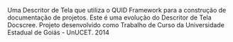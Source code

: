 Uma Descritor de Tela que utiliza o QUID Framework para a construção de documentação de projetos. Este é uma evolução do Descritor de Tela Docscree. Projeto desenvolvido como Trabalho de Curso da Universidade Estadual de Goiás - UnUCET. 2014